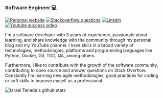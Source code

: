 ### Software Engineer 💻

[![Personal website](https://img.shields.io/website?style=flat-square&up_message=https%3A%2F%2Fisrateneda.com%2F&url=https%3A%2F%2Fisrateneda.com)](https://israteneda.com/) [![Stackoverflow questions](https://img.shields.io/stackexchange/es.stackoverflow.com/r/93304?style=flat-square)](https://es.stackoverflow.com/users/93304/israteneda)  [![Linkdin](https://img.shields.io/badge/linkedin-israteneda-blue)](https://www.linkedin.com/in/israteneda/) [![Youtube success video](https://img.shields.io/youtube/views/DYpOsgBdN6k?style=social)](https://www.youtube.com/watch?v=DYpOsgBdN6k)

I'm a software developer with 3 years of experience, passionate about learning, and share knowledge with the community through my personal blog and my YouTube channel. I have skills in a broad variety of technologies, methodologies, platforms and programming languages like Python, Docker, Git, TDD, QA, among others.

Furthermore, I like to contribute with the growth of the software community, contributing to open source and answer questions on Stack Overflow. Constantly I'm learning new agile methodologies, good practices for coding or soft skills to improve myself as a professional.

![Israel Teneda's github stats](https://github-readme-stats.vercel.app/api?username=israteneda&bg_color=30,e96443,904e95&title_color=fff&text_color=fff)
